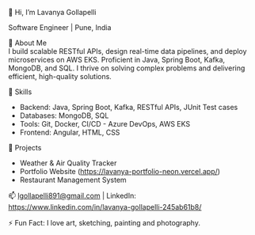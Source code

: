 👋 Hi, I’m Lavanya Gollapelli 

Software Engineer | Pune, India  

👀 About Me  
I build scalable RESTful APIs, design real-time data pipelines, and deploy microservices on AWS EKS. Proficient in Java, Spring Boot, Kafka, MongoDB, and SQL. 
I thrive on solving complex problems and delivering efficient, high-quality solutions.  

🌱 Skills  
- Backend: Java, Spring Boot, Kafka, RESTful APIs, JUnit Test cases
- Databases: MongoDB, SQL  
- Tools: Git, Docker, CI/CD - Azure DevOps, AWS EKS  
- Frontend: Angular, HTML, CSS  

🚀 Projects  
- Weather & Air Quality Tracker
- Portfolio Website (https://lavanya-portfolio-neon.vercel.app/) 
- Restaurant Management System

📫 lgollapelli891@gmail.com | LinkedIn: https://www.linkedin.com/in/lavanya-gollapelli-245ab61b8/

⚡ Fun Fact: I love art, sketching, painting and photography.

